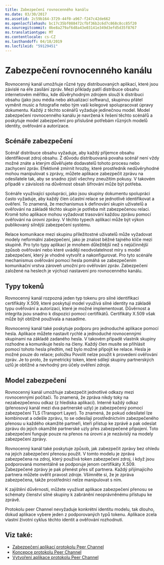 ```yaml
---
title: Zabezpečení rovnocenného kanálu
ms.date: 03/30/2017
ms.assetid: 2c59b164-3729-44f0-a967-f247c42de662
ms.openlocfilehash: bc17c35bf088472cfbf36b2c6d7c868c8cc85f20
ms.sourcegitcommit: 0be8a279af6d8a43e03141e349d3efd5d35f8767
ms.translationtype: MT
ms.contentlocale: cs-CZ
ms.lasthandoff: 04/18/2019
ms.locfileid: "59129451"
---
```

# <a name="peer-channel-security"></a>Zabezpečení rovnocenného kanálu
Rovnocenný kanál umožňuje různé typy distribuovaných aplikací, které jsou závislé na éře zasílání zpráv. Mezi příklady patří distribuce obsahu internetovém měřítku, kde důvěryhodným zdrojem slouží k distribuci obsahu (jako jsou média nebo aktualizací softwaru), skupinou přátel vyměnit music a fotografie nebo tým vaši kolegové spolupracovat úpravy dokumentu. Každý z těchto scénářů vyžaduje jedinečnou model. Model zabezpečení rovnocenného kanálu je navržená k řešení těchto scénářů a poskytuje model zabezpečení pro příslušné potřebám různých modelů identity, ověřování a autorizace.  
  
## <a name="security-scenarios"></a>Scénáře zabezpečení  
 Scénář distribuce obsahu vyžaduje, aby každý příjemce obsahu identifikovat zdroj obsahu. Z důvodu distribuovaná povaha scénář není vždy možné znáte a kterým důvěřujete dodavatelů tohoto procesu nebo zachycení zpráv. Efektivně zmírnit hrozby, které prostředník nedůvěryhodné mohou manipulovat s zprávy, můžete aplikace zabezpečit zprávu na odesílatele tak, aby se snadno zjistí všechny zneužitím pokusy. V takovém případě v závislosti na důvěrnost obsah šifrování může být potřeba.  
  
 Scénáře využívající spolupráci, jako jsou skupiny dokumentu spolupráci často vyžaduje, aby každý člen účastní relace se jednotlivě identifikovat a ověření. To znamená, že mechanismus k definování skupin uživatelů a ověřování na základě těchto skupin je potřeba mít zabezpečenou relaci. Kromě toho aplikace mohou vyžadovat trasování každou zprávu pomocí ověřování na úrovni zprávy. V těchto typech aplikací může být výkon publikovaný silnější zabezpečení systému.  
  
 Relace komunikace mezi skupinu příležitostné uživatelů může vyžadovat modely neformální zabezpečení, jako je znalost běžné tajného klíče mezi skupině. Pro tyto typy aplikací je mnohem důležitější než s nejúčinnější způsob ověřování nebo které uvádějí neodvolatelnost míry s model zabezpečení, který je vhodné vytvořit a nakonfigurovat. Pro tyto scénáře mechanismus ověřování pomocí hesla pomáhá se zabezpečením komunikační vrstva zároveň umožní pro ověřování zpráv. Zabezpečení založené na heslech je výchozí nastavení pro rovnocenného kanálu.  
  
## <a name="token-types"></a>Typy tokenů  
 Rovnocenný kanál rozpozná jeden typ tokenu pro silné identifikaci certifikáty X.509, které poskytují model využívá silné identity na základě typu ověřování a autorizaci, které je možné implementovat. Důvěrnost a integrita jsou snadno k dispozici pomocí certifikátů. Certifikáty X.509 však může být obtížně používala a nasadíme.  
  
 Rovnocenný kanál také poskytuje podporu pro jednoduché aplikace pomocí hesla. Aplikace můžete nastavit rychlé a jednoduché rovnocennými skupinami na základě zadaného hesla. V takovém případě vlastník skupiny rozhodne a komunikuje heslo na členy. Každý člen musíte se přihlásit pomocí tohoto hesla předtím, než bylo možné připojit ke relace. Hesla je možné pouze do relace; položku Povolit nelze použít k provedení ověřování zpráv. Je to proto, že symetrický token, které sdílejí skupiny partnerských uzlů je obtížné a nevhodný pro účely ověření zdroje.  
  
## <a name="security-model"></a>Model zabezpečení  
 Rovnocenný kanál umožňuje zabezpečit jednotlivé odkazy mezi rovnocennými počítači. To znamená, že zpráva nikdy toky na nezabezpečenou odkaz (z hlediska aplikací). Interně každý odkaz (přenosový kanál mezi dva partnerské uzly) je zabezpečený pomocí zabezpečení TLS (Transport Layer). To znamená, že pokud odesílatel lze kombinovat a odešle zprávu, to se odesílají prostřednictvím zabezpečeného přenosu u každého okamžité partneři, kteří přístup ke zprávě a pak odeslat zprávu do jejich okamžité partnerské uzly přes zabezpečené připojení. Toto zabezpečení funguje pouze na přenos na úrovni a je nezávislý na modely zabezpečení zprávy.  
  
 Rovnocenný kanál také poskytuje způsob, jak zabezpečit zprávy bez ohledu na jejich zabezpečení přenosu použít. V tomto modelu je zpráva zabezpečena na zdroj, který používá token zabezpečení zdroj, i když jsou podporovaná momentálně se podporuje jenom certifikáty X.509. Zabezpečené zprávy je pak přenést přes síť partnera. Každý přijímajícího partnera můžete ověřit pravost zdroje. Všimněte si, že je zpráva zabezpečena, takže prostředníci nelze manipulovat s ním.  
  
 K zajištění důvěrnosti, můžete využívat aplikace zabezpečení přenosu se schématy členství silné skupiny k zabránění neoprávněnému přístupu ke zprávě.  
  
 Protokolu peer Channel nevyžaduje konkrétní identitu modelu, tak dlouho, dokud aplikace vybere jeden z podporovaných typů tokenu. Aplikace zcela vlastní životní cyklus těchto identit a ověřování rozhodnutí.  
  
## <a name="see-also"></a>Viz také:

- [Zabezpečení aplikací protokolu Peer Channel](../../../../docs/framework/wcf/feature-details/securing-peer-channel-applications.md)
- [Koncepce protokolu Peer Channel](../../../../docs/framework/wcf/feature-details/peer-channel-concepts.md)
- [Vytvoření aplikace protokolu Peer Channel](../../../../docs/framework/wcf/feature-details/building-a-peer-channel-application.md)
